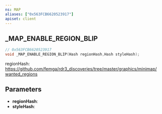 ```yaml
---
ns: MAP
aliases: ["0x563FCB6620523917"]
apiset: client
---
```

## _MAP_ENABLE_REGION_BLIP

```c
// 0x563FCB6620523917
void _MAP_ENABLE_REGION_BLIP(Hash regionHash,Hash styleHash);
```

regionHash: https://github.com/femga/rdr3_discoveries/tree/master/graphics/minimap/wanted_regions

## Parameters
* **regionHash**:
* **styleHash**:




